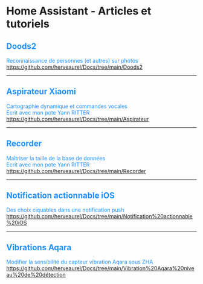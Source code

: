 # Home Assistant - Articles et tutoriels


## <font color= dodgerblue>Doods2<br>
Reconnaissance de personnes (et autres) sur photos<br>
https://github.com/herveaurel/Docs/tree/main/Doods2

------

## Aspirateur Xiaomi<br>
Cartographie dynamique et commandes vocales<br>
Ecrit avec mon pote Yann RITTER<br>
https://github.com/herveaurel/Docs/tree/main/Aspirateur

------

## Recorder<br> 
Maîtriser la taille de la base de données<br>
Ecrit avec mon pote Yann RITTER<br>
https://github.com/herveaurel/Docs/tree/main/Recorder

------

## Notification actionnable iOS<br> 
Des choix ciquables dans une notification push<br>
https://github.com/herveaurel/Docs/tree/main/Notification%20actionnable%20iOS

------

## Vibrations Aqara<br>
Modifier la sensibilité du capteur vibration Aqara sous ZHA<br>
https://github.com/herveaurel/Docs/tree/main/Vibration%20Aqara%20niveau%20de%20détection